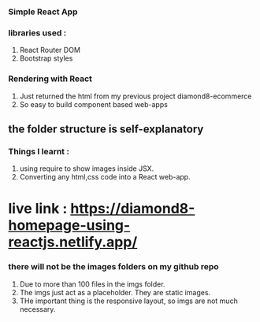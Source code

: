 


### Simple React App

### libraries used :

1. React Router DOM
2. Bootstrap styles


### Rendering with React

1. Just returned the html from my previous project diamond8-ecommerce
2. So easy to build component based web-apps

## the folder structure is self-explanatory

### Things I learnt :

1. using require to show images inside JSX.
2. Converting any html,css code into a React web-app.

# live link : https://diamond8-homepage-using-reactjs.netlify.app/


### there will not be the images folders on my github repo

1. Due to more than 100 files in the imgs folder.
2. The imgs just act as a placeholder. They are static images.
3. THe important thing is the responsive layout, so imgs are not much necessary.